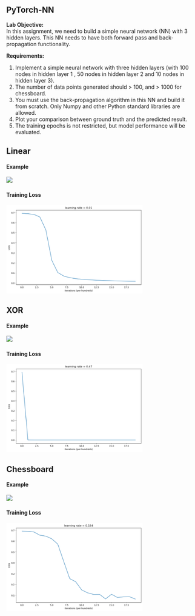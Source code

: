 ## PyTorch-NN
<strong>Lab Objective:</strong><br>
In this assignment, we need to build a simple neural network (NN) with 3 hidden layers. This NN needs to have both forward pass and back-propagation functionality.<br>

<strong>Requirements:</strong><br>
1. Implement a simple neural network with three hidden layers (with 100 nodes in
hidden layer 1 , 50 nodes in hidden layer 2 and 10 nodes in hidden layer 3).
2. The number of data points generated should > 100, and > 1000 for chessboard.
3. You must use the back-propagation algorithm in this NN and build it from
scratch. Only Numpy and other Python standard libraries are allowed.
4. Plot your comparison between ground truth and the predicted result.
5. The training epochs is not restricted, but model performance will be evaluated.

## Linear
#### Example
<p align="left">
    <img src="result/linear_prob.gif" width="360"\>
</p>

#### Training Loss
<p align="left">
    <img src="result/linear_training_loss.png" width="360"\>
</p>

## XOR
#### Example
<p align="left">
    <img src="result/XOR_prob.gif" width="360"\>
</p>

#### Training Loss
<p align="left">
    <img src="result/XOR_training_loss.png" width="360"\>
</p>

## Chessboard
#### Example
<p align="left">
    <img src="result/chessboard_prob.gif" width="360"\>
</p>

#### Training Loss
<p align="left">
    <img src="result/chessboard_training_loss.png" width="360"\>
</p>
